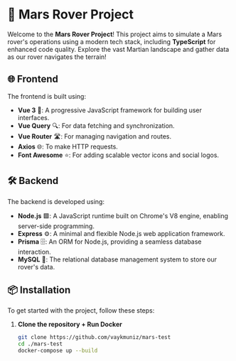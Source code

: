 # 🚀 Mars Rover Project

Welcome to the **Mars Rover Project**! This project aims to simulate a Mars rover's operations using a modern tech stack, including **TypeScript** for enhanced code quality. Explore the vast Martian landscape and gather data as our rover navigates the terrain!

## 🌐 Frontend

The frontend is built using:

- **Vue 3** 🌟: A progressive JavaScript framework for building user interfaces.
- **Vue Query** 🔍: For data fetching and synchronization.
- **Vue Router** 🛣️: For managing navigation and routes.
- **Axios** 🌐: To make HTTP requests.
- **Font Awesome** ⭐: For adding scalable vector icons and social logos.

## 🛠️ Backend

The backend is developed using:

- **Node.js** 🟩: A JavaScript runtime built on Chrome's V8 engine, enabling server-side programming.
- **Express** ⚙️: A minimal and flexible Node.js web application framework.
- **Prisma** 🗄️: An ORM for Node.js, providing a seamless database interaction.
- **MySQL** 🐬: The relational database management system to store our rover's data.

## 📦 Installation

To get started with the project, follow these steps:

1. **Clone the repository + Run Docker**
   ```bash
   git clone https://github.com/vaykmuniz/mars-test
   cd ./mars-test
   docker-compose up --build
